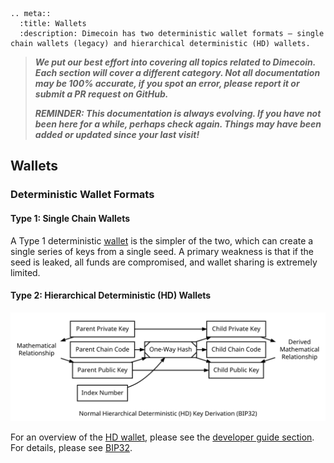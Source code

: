```{eval-rst}
.. meta::
  :title: Wallets
  :description: Dimecoin has two deterministic wallet formats – single chain wallets (legacy) and hierarchical deterministic (HD) wallets.
```

> ***We put our best effort into covering all topics related to Dimecoin. Each section will cover a different category. Not all documentation may be 100% accurate, if you spot an error, please report it or submit a PR request on GitHub.***
>
> ***REMINDER: This documentation is always evolving. If you have not been here for a while, perhaps check again. Things may have been added or updated since your last visit!***

## Wallets

### Deterministic Wallet Formats

#### Type 1: Single Chain Wallets

A Type 1 deterministic [wallet](../resources/glossary.md#wallet) is the simpler of the two, which can create a single series of keys from a single seed. A primary weakness is that if the seed is leaked, all funds are compromised, and wallet sharing is extremely limited.

#### Type 2: Hierarchical Deterministic (HD) Wallets

![Overview Of Hierarchical Deterministic Key Derivation](../../img/dev/en-hd-overview.svg)

For an overview of the [HD wallet](../resources/glossary.md#hd-wallet), please see the [developer guide section](../guide/wallets.md).  For details, please see [BIP32](https://github.com/bitcoin/bips/blob/master/bip-0032.mediawiki).
